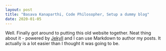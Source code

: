 ```yaml
---
layout: post
title: "Basava Kanaparthi, Code Philosopher, Setup a dummy blog"
date: 2020-01-05
---
```


Well. Finally got around to putting this old website together. Neat thing about it - powered by [Jekyll](http://jekyllrb.com) and I can use Markdown to author my posts. It actually is a lot easier than I thought it was going to be.
